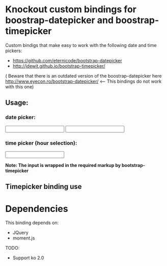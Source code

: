 # Knockout custom bindings for boostrap-datepicker  and boostrap-timepicker

Custom bindigs that make easy to work with the following date and time pickers:

* https://github.com/eternicode/bootstrap-datepicker
* http://jdewit.github.io/bootstrap-timepicker/

( Beware that there is an outdated version of the boostrap-datepicker here http://www.eyecon.ro/bootstrap-datepicker/  <-- This bindings do not work with this one)

## Usage:

### date picker:

<input type="text" data-bind="dateValue:birthday"/>
<input type="text" data-bind="dateValue:birthday,format='MM/DD/YYY'"/>

### time picker (hour selection):

<input type="text" data-bind="timeValue:birthday"/>

**Note: The input is wrapped in the required markup by bootstrap-timepicker**


## Timepicker binding use

# Dependencies

This binding depends on:

* JQuery
* moment.js


TODO:

* Support ko 2.0 